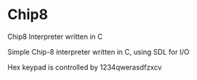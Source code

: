 # Chip8
Chip8 Interpreter written in C

Simple Chip-8 interpreter written in C, using SDL for I/O

Hex keypad is controlled by 1234qwerasdfzxcv